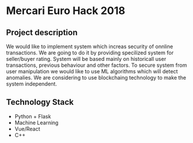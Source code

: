 # Mercari Euro Hack 2018

## Project description

We would like to implement system which increas security of onnline transactions. 
We are going to do it by providing specilized system for seller/buyer rating. 
System will be based mainly on historicall user transactions, previous behaviour and other factors. 
To secure system from user manipulation we would like to use ML algorithms which will detect anomalies.
We are considering to use blockchaing technology to make the system independent.

## Technology Stack
- Python + Flask
- Machine Learning
- Vue/React
- C++
